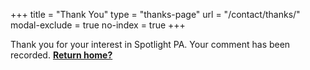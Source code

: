 +++
title = "Thank You"
type = "thanks-page"
url = "/contact/thanks/"
modal-exclude = true
no-index = true
+++

Thank you for your interest in Spotlight PA. Your comment has been recorded. **[Return home?](/)**
